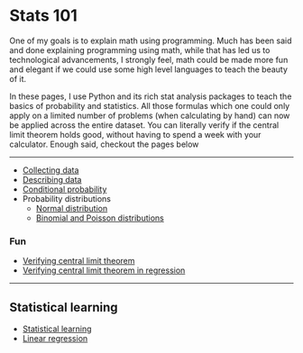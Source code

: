# Stats 101
One of my goals is to explain math using programming. Much has been said and done explaining programming using math, while that has led us to technological advancements, I strongly feel, math could be made more fun and elegant if we could use some high level languages to teach the beauty of it.

In these pages, I use Python and its rich stat analysis packages to teach the basics of probability and statistics. All those formulas which one could only apply on a limited number of problems (when calculating by hand) can now be applied across the entire dataset. You can literally verify if the central limit theorem holds good, without having to spend a week with your calculator. Enough said, checkout the pages below

-------------------------------------
- [Collecting data](01_data_collection.html)
- [Describing data](02_data_description.html)
- [Conditional probability](03_conditional_probability.html)
- Probability distributions
  - [Normal distribution](04_normal_distribution.html)
  - [Binomial and Poisson distributions](04_probability_distributions_1.html)

### Fun
- [Verifying central limit theorem](verifying_central_limit_theorem.html)
- [Verifying central limit theorem in regression](verifying_clt_in_regression.html)
-------------------------------------

## Statistical learning
 - [Statistical learning](islr_02_stat_learning.html)
 - [Linear regression](islr_03_linear_regression.html)